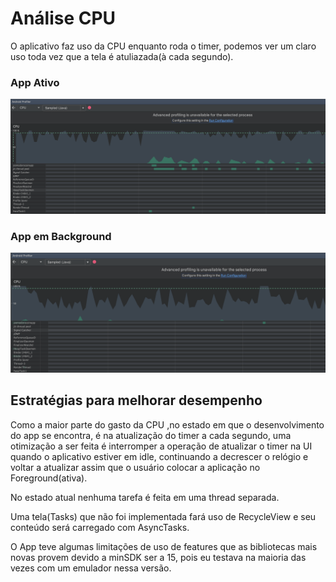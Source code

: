 # Análise CPU

O aplicativo faz uso da CPU enquanto roda o timer, podemos ver um claro uso toda vez que a tela é atuliazada(à cada segundo).

### App Ativo

![Running](AnalisysPrints/CPURunning.png)

### App em Background

![Idle](AnalisysPrints/CPUIdle.png)

## Estratégias para melhorar desempenho

Como a maior parte do gasto da CPU ,no estado em que o desenvolvimento do app se encontra, é na atualização do timer a cada segundo, uma otimização a ser feita é interromper a operação de atualizar o timer na UI quando o aplicativo estiver em idle, continuando a decrescer o relógio e voltar a atualizar assim que o usuário colocar a aplicação no Foreground(ativa).

No estado atual nenhuma tarefa é feita em uma thread separada.

Uma tela(Tasks) que não foi implementada fará uso de RecycleView e seu conteúdo será carregado com AsyncTasks.

O App teve algumas limitações de uso de features que as bibliotecas mais novas provem devido a minSDK ser a 15, pois eu testava na maioria das vezes com um emulador nessa versão.

